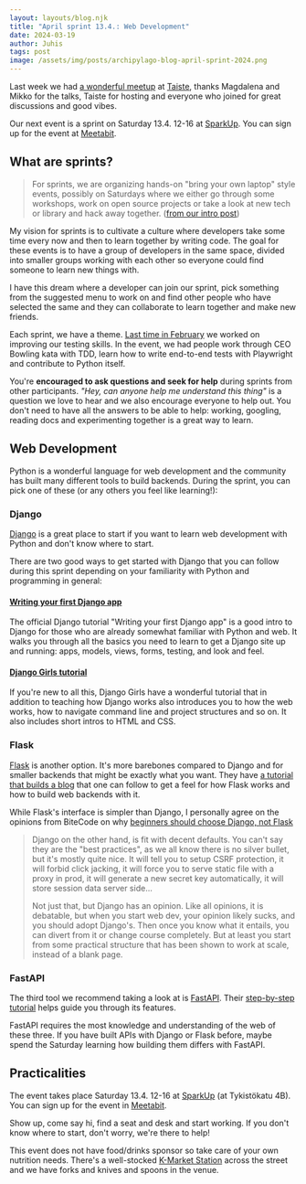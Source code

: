 ```yaml
---
layout: layouts/blog.njk
title: "April sprint 13.4.: Web Development"
date: 2024-03-19
author: Juhis
tags: post
image: /assets/img/posts/archipylago-blog-april-sprint-2024.png
---
```


Last week we had [a wonderful meetup](/blog/archipylago-3-sre-rule-based-systems) at [Taiste](https://taiste.fi), thanks Magdalena and Mikko for the talks, Taiste for hosting and everyone who joined for great discussions and good vibes.

Our next event is a sprint on Saturday 13.4. 12-16 at [SparkUp](https://sparkup.businessturku.fi/en/). You can sign up for the event at [Meetabit](https://meetabit.com/events/archipylago-4-april-2024-at-sparkup).

## What are sprints?

> For sprints, we are organizing hands-on "bring your own laptop" style events, possibly on Saturdays where we either go through some workshops, work on open source projects or take a look at new tech or library and hack away together. ([from our intro post](/blog/from-turku-import-archipylago))

My vision for sprints is to cultivate a culture where developers take some time every now and then to learn together by writing code. The goal for these events is to have a group of developers in the same space, divided into smaller groups working with each other so everyone could find someone to learn new things with.

I have this dream where a developer can join our sprint, pick something from the suggested menu to work on and find other people who have selected the same and they can collaborate to learn together and make new friends.

Each sprint, we have a theme. [Last time in February](/blog/our-first-sprint-in-february/) we worked on improving our testing skills. In the event, we had people work through CEO Bowling kata with TDD, learn how to write end-to-end tests with Playwright and contribute to Python itself.

You're **encouraged to ask questions and seek for help** during sprints from other participants. _"Hey, can anyone help me understand this thing"_ is a question we love to hear and we also encourage everyone to help out. You don't need to have all the answers to be able to help: working, googling, reading docs and experimenting together is a great way to learn.

## Web Development

Python is a wonderful language for web development and the community has built many different tools to build backends. During the sprint, you can pick one of these (or any others you feel like learning!):

### Django

[Django](https://www.djangoproject.com/) is a great place to start if you want to learn web development with Python and don't know where to start.

There are two good ways to get started with Django that you can follow during this sprint depending on your familiarity with Python and programming in general:

#### [Writing your first Django app](https://docs.djangoproject.com/en/5.0/intro/tutorial01/)

The official Django tutorial "Writing your first Django app" is a good intro to Django for those who are already somewhat familiar with Python and web. It walks you through all the basics you need to learn to get a Django site up and running: apps, models, views, forms, testing, and look and feel.

#### [Django Girls tutorial](https://tutorial.djangogirls.org/en/)

If you're new to all this, Django Girls have a wonderful tutorial that in addition to teaching how Django works also introduces you to how the web works, how to navigate command line and project structures and so on. It also includes short intros to HTML and CSS.

### Flask

[Flask](https://flask.palletsprojects.com/) is another option. It's more barebones compared to Django and for smaller backends that might be exactly what you want. They have [a tutorial that builds a blog](https://flask.palletsprojects.com/en/3.0.x/tutorial/) that one can follow to get a feel for how Flask works and how to build web backends with it.

While Flask's interface is simpler than Django, I personally agree on the opinions from BiteCode on why [beginners should choose Django, not Flask](https://www.bitecode.dev/p/beginners-should-use-django-not-flask)

> Django on the other hand, is fit with decent defaults. You can't say they are the "best practices", as we all know there is no silver bullet, but it's mostly quite nice. It will tell you to setup CSRF protection, it will forbid click jacking, it will force you to serve static file with a proxy in prod, it will generate a new secret key automatically, it will store session data server side...
>
> Not just that, but Django has an opinion. Like all opinions, it is debatable, but when you start web dev, your opinion likely sucks, and you should adopt Django's. Then once you know what it entails, you can divert from it or change course completely. But at least you start from some practical structure that has been shown to work at scale, instead of a blank page.

### FastAPI

The third tool we recommend taking a look at is [FastAPI](https://fastapi.tiangolo.com/). Their [step-by-step tutorial](https://fastapi.tiangolo.com/tutorial/) helps guide you through its features.

FastAPI requires the most knowledge and understanding of the web of these three. If you have built APIs with Django or Flask before, maybe spend the Saturday learning how building them differs with FastAPI.

## Practicalities

The event takes place Saturday 13.4. 12-16 at [SparkUp](https://sparkup.businessturku.fi/en/) (at Tykistökatu 4B). You can sign up for the event in [Meetabit](https://meetabit.com/events/archipylago-4-april-2024-at-sparkup).

Show up, come say hi, find a seat and desk and start working. If you don't know where to start, don't worry, we're there to help!

This event does not have food/drinks sponsor so take care of your own nutrition needs. There's a well-stocked [K-Market Station](https://www.k-ruoka.fi/kauppa/k-market-station) across the street and we have forks and knives and spoons in the venue.
